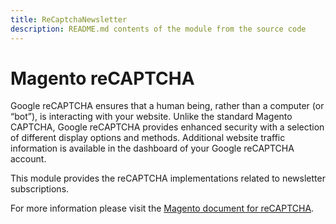 ```yaml
---
title: ReCaptchaNewsletter
description: README.md contents of the module from the source code
---
```


# Magento reCAPTCHA

Google reCAPTCHA ensures that a human being, rather than a computer (or “bot”), is interacting with your website. Unlike the standard Magento CAPTCHA, Google reCAPTCHA provides enhanced security with a selection of different display options and methods. Additional website traffic information is available in the dashboard of your Google reCAPTCHA account.

This module provides the reCAPTCHA implementations related to newsletter subscriptions.

For more information please visit the [Magento document for reCAPTCHA](https://docs.magento.com/user-guide/stores/security-google-recaptcha.html).

